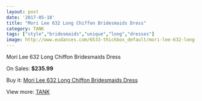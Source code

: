 ```yaml
---
layout: post
date: '2017-05-18'
title: "Mori Lee 632 Long Chiffon Bridesmaids Dress"
category: TANK
tags: ["style","bridesmaids","unique","long","dresses"]
image: http://www.eudances.com/6533-thickbox_default/mori-lee-632-long-chiffon-bridesmaids-dress.jpg
---
```

Mori Lee 632 Long Chiffon Bridesmaids Dress

On Sales: **$235.99**
<a href="https://www.eudances.com/en/tank/2396-mori-lee-632-long-chiffon-bridesmaids-dress.html"><amp-img layout="responsive" width="600" height="600" src="//www.eudances.com/6533-thickbox_default/mori-lee-632-long-chiffon-bridesmaids-dress.jpg" alt="Mori Lee 632 Long Chiffon Bridesmaids Dress 0" /></a>

Buy it: [Mori Lee 632 Long Chiffon Bridesmaids Dress](https://www.eudances.com/en/tank/2396-mori-lee-632-long-chiffon-bridesmaids-dress.html "Mori Lee 632 Long Chiffon Bridesmaids Dress")

View more: [TANK](https://www.eudances.com/en/28-tank "TANK")